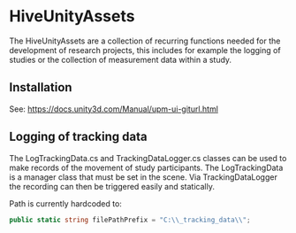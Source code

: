 # HiveUnityAssets
The HiveUnityAssets are a collection of recurring functions needed for the development of research projects, this includes for example the logging of studies or the collection of measurement data within a study. 

## Installation
See: https://docs.unity3d.com/Manual/upm-ui-giturl.html

## Logging of tracking data
The LogTrackingData.cs and TrackingDataLogger.cs classes can be used to make records of the movement of study participants. The LogTrackingData is a manager class that must be set in the scene. Via TrackingDataLogger the recording can then be triggered easily and statically.

Path is currently hardcoded to: 
```c#
public static string filePathPrefix = "C:\\_tracking_data\\";
```
